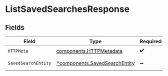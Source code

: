 # ListSavedSearchesResponse


## Fields

| Field                                                                         | Type                                                                          | Required                                                                      | Description                                                                   |
| ----------------------------------------------------------------------------- | ----------------------------------------------------------------------------- | ----------------------------------------------------------------------------- | ----------------------------------------------------------------------------- |
| `HTTPMeta`                                                                    | [components.HTTPMetadata](../../models/components/httpmetadata.md)            | :heavy_check_mark:                                                            | N/A                                                                           |
| `SavedSearchEntity`                                                           | [*components.SavedSearchEntity](../../models/components/savedsearchentity.md) | :heavy_minus_sign:                                                            | Lists save searches                                                           |
